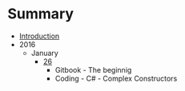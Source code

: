 # Summary

* [Introduction](README.md)
* 2016
    * January
        * [26](2016/January/26.md)
            * Gitbook - The beginnig
            * Coding - C# - Complex Constructors
    

